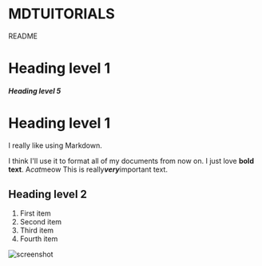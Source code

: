 # MDTUITORIALS
README
# Heading level 1
##### Heading level 5
Heading level 1
===============
I really like using Markdown.

I think I'll use it to format all of my documents from now on.
I just love __bold text__.
A*cat*meow
This is really***very***important text.
## Heading level 2
<ol>
  <li>First item</li>
  <li>Second item</li>
  <li>Third item</li>
  <li>Fourth item</li>
</ol>

![screenshot](pic1.png)
